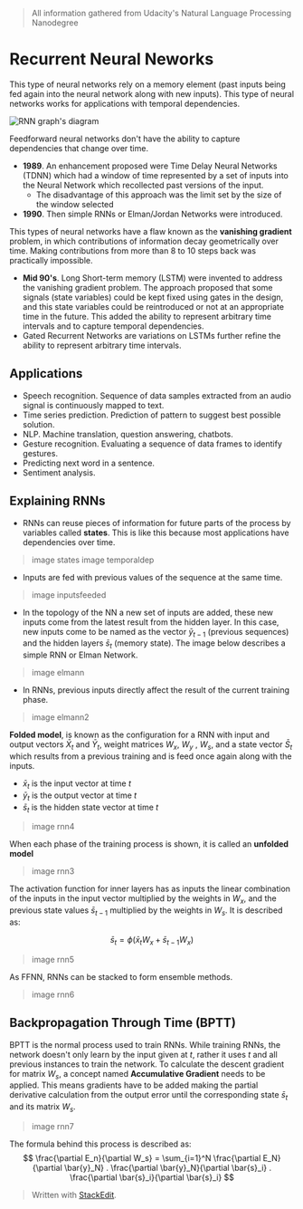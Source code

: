 > All information gathered from Udacity's Natural Language Processing Nanodegree

# Recurrent Neural Neworks

This type of neural networks rely on a memory element (past inputs being fed again into the neural network along with new inputs). This type of neural networks works for applications with temporal dependencies. 

![RNN graph's diagram](https://raw.githubusercontent.com/euphonie/study-notes/master/Computer%20Science/Theory/Natural%20Language%20Processing/rnn.png)

Feedforward neural networks don't have the ability to capture dependencies that change over time.

- **1989**. An enhancement proposed were Time Delay Neural Networks (TDNN) which had a window of time represented by a set of inputs into the Neural Network which recollected past versions of the input. 
	- The disadvantage of this approach was the limit set by the size of the window selected
- **1990**. Then simple RNNs or Elman/Jordan Networks were introduced.

This types of neural networks have a flaw known as the **vanishing gradient** problem, in which contributions of information decay geometrically over time. Making contributions from more than  8 to 10 steps back was practically impossible.

- **Mid 90's**. Long Short-term memory (LSTM) were invented to address the vanishing gradient problem. The approach proposed that some signals (state variables) could be kept fixed using gates in the design, and this state variables could be reintroduced or not at an appropriate time in the future. This added the ability to represent arbitrary time intervals and to capture temporal dependencies.
- Gated Recurrent Networks are variations on LSTMs further refine the ability to represent arbitrary time intervals.

## Applications

- Speech recognition. Sequence of data samples extracted from an audio signal is continuously mapped to text. 
- Time series prediction. Prediction of pattern to suggest best possible solution.
- NLP. Machine translation, question answering, chatbots.
- Gesture recognition. Evaluating a sequence of data frames to identify gestures.
- Predicting next word in a sentence.
- Sentiment analysis.

## Explaining RNNs

- RNNs can reuse pieces of information for future parts of the process by variables called **states**. This is like this because most applications have dependencies over time.

> image states
>image temporaldep

- Inputs are fed with previous values of the sequence at the same time.

> image inputsfeeded

- In the topology of the NN a new set of inputs are added, these new inputs come from the latest result from the hidden layer. In this case, new inputs come to be named as the vector $\bar{y}_{t-1}$ (previous sequences) and the hidden layers $\bar{s}_t$ (memory state). The image below describes a simple RNN or Elman Network.

> image elmann

- In RNNs, previous inputs directly affect the result of the current training phase.

> image elmann2

**Folded model**, is known as the configuration for a RNN with input and output vectors $\bar{X}_t$ and $\bar{Y}_t$, weight matrices $W_x$, $W_y$ , $W_s$, and a state vector $\bar{S}_t$ which results from a previous training and is feed once again along with the inputs.

- $\bar{x}_t$ is the input vector at time $t$
- $\bar{y}_t$ is the output vector at time $t$
- $\bar{s}_t$ is the hidden state vector at time $t$

> image rnn4

When each phase of the training process is shown, it is called an **unfolded model**

> image rnn3


The activation function for inner layers has as inputs the linear combination of the inputs in the input vector multiplied by the weights in $W_x$, and the previous state values $\bar{s}_{t-1}$ multiplied by the weights in $W_s$. It is described as:

$$
\bar{s}_t = \phi(\bar{x}_tW_x + \bar{s}_{t-1}W_x)
$$

> image rnn5

As FFNN, RNNs can be stacked to form ensemble methods. 

> image rnn6

## Backpropagation Through Time (BPTT)

BPTT is the normal process used to train RNNs. While training RNNs, the network doesn't only learn by the input given at $t$, rather it uses $t$ and all previous instances to train the network.
To calculate the descent gradient for matrix $W_s$, a concept named **Accumulative Gradient** needs to be applied. This means gradients have to be added making the partial derivative calculation from the output error until the corresponding state $\bar{s}_t$ and its matrix $W_s$.

> image rnn7

The formula behind this process is described as:
$$
\frac{\partial E_n}{\partial W_s} = \sum_{i=1}^N \frac{\partial E_N}{\partial \bar{y}_N} . \frac{\partial \bar{y}_N}{\partial \bar{s}_i} . \frac{\partial \bar{s}_i}{\partial \bar{s}_i}
$$


> Written with [StackEdit](https://stackedit.io/).
<!--stackedit_data:
eyJoaXN0b3J5IjpbMTE2MDMxMjcwMiw0MDU5NDcyMzksLTU3Nj
Q0MzI5MCwtMTg2MDIwNTQ3MywyMzgzODYwMSwtNDA0NDE4NDQs
LTQ5MTkzODc0NiwtMTEwMTQ1MDkwOCw0NTg5MjA0MTMsMTA4NT
AwODc2OCwxNDAyNzUyMDU3LDE5ODY2Nzc2NDIsMTAwMzA2MTc5
MywtMTA1MjM5NTU2MywtNTkzMzE4NTE1LDQ2NzEyMDEzNywxMD
kxNjI2ODc5LC0zMzkzNTI4MjYsLTEyMTI4NzMwNDYsMTMzNTk2
NDg0MV19
-->